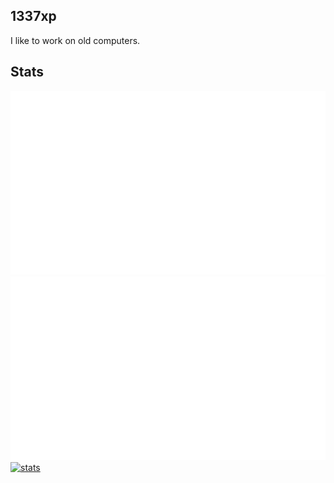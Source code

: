## 1337xp
I like to work on old computers.


## Stats
![languages](https://raw.githubusercontent.com/1337xp/template1/609fdf642c983679707148391ed033b1740f477c/generated/languages.svg)
![stuff](https://raw.githubusercontent.com/1337xp/template1/82168367054b017f0e51a034a1c559997ec3ec57/generated/overview.svg)
[![stats](https://github-readme-stats.vercel.app/api?username=1337xp)](https://github.com/anuraghazra/github-readme-stats)

<!--
**1337xp/1337xp** is a ✨ _special_ ✨ repository because its `README.md` (this file) appears on your GitHub profile.


-->
